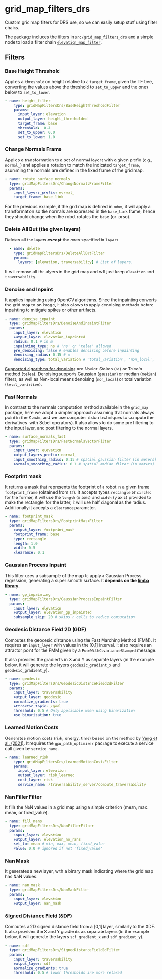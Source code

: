 # grid_map_filters_drs
Custom grid map filters for DRS use, so we can easily setup stuff using filter chains.

The package includes the filters in [`src/grid_map_filters_drs`](src/grid_map_filters_drs) and a simple node to load a filter chain [`elevation_map_filter`](src/elevation_map_filter/elevation_map_filter.cpp).

## Filters

### Base Height Threshold
Applies a `threshold` on height relative to a `target_frame`, given the TF tree, converting the values above the threshold to `set_to_upper` and the ones below to `set_to_lower`.

```yaml
- name: height_filter
    type: gridMapFiltersDrs/BaseHeightThresholdFilter
    params:
      input_layer: elevation
      output_layer: height_thresholded
      target_frame: base
      threshold: -0.3
      set_to_upper: 0.0
      set_to_lower: 1.0
```

### Change Normals Frame
Applies a transformation to a set of normal layers with a given prefix (e.g., `normal_`) and applies a rotation to match the indicated `target_frame`, asumming the normals are defined in the fixed frame of the grid map.

```yaml
- name: rotate_surface_normals
  type: gridMapFiltersDrs/ChangeNormalsFrameFilter
  params:
    input_layers_prefix: normal_
    target_frame: base_link
```
For the previous example, if the grid map is defined in `odom`, it will apply a transformation so the normals are expressed in the `base_link` frame, hence they should change when the robot rotates the base (or torso).

### Delete All But (the given layers)
Deletes all the layers **except** the ones specified in `layers`. 
```yaml
  - name: delete
    type: gridMapFiltersDrs/DeleteAllButFilter
    params:
      layers: [elevation, traversability] # List of layers.
```
It will remove all the alyers in the grid map and will just keep `elevation` and `traversability`.
### Denoise and Inpaint
It applies inpainting using OpenCV algorithms. Since the inpainting converts the grid map to an image, it also allows to apply denoising methods before inpainting to mitigate spikes or other artifacts.

```yaml
- name: denoise_inpaint
  type: gridMapFiltersDrs/DenoiseAndInpaintFilter
  params:
    input_layer: elevation
    output_layer: elevation_inpainted
    radius: 0.1 # in m
    inpainting_type: ns # 'ns' or 'telea' allowed
    pre_denoising: false # enables denoising before inpainting
    denoising_radius: 0.15 # m
    denoising_type: total_variation # 'total_variation', 'non_local', 'gaussian', and 'median' supported
```
[Supported algorithms for denoising](https://docs.opencv.org/4.2.0/df/d3d/tutorial_py_inpainting.html) are Navier-Stokes (`ns`) or Telea's method (`telea`).
Denoising supports Gaussian (`gaussian`) or median (`median`) filters, as well as Non-local means denoising (`non_local`) or total variation (`total_variation`).

### Fast Normals
In contrast to the normals computation method available in the `grid_map` package, here we adopt a simpler approach assuming that normals always point in the Z axis, and we use computer vision techniques to compute the derivatives (with Sobel operators). It also allows to do some pre filtering to tthe input layer, and post filtering to the normal layers.

```yaml
- name: surface_normals_fast
  type: gridMapFiltersDrs/FastNormalsVectorFilter
  params:
    input_layer: elevation
    output_layers_prefix: normal_
    input_smoothing_radius: 0.15 # spatial gaussian filter (in meters)
    normals_smoothing_radius: 0.1 # spatial median filter (in meters)
```

### Footprint mask
It returns a mask that represents the footprint of a robot in a given frame `footprint_frame` (obtained from `tf`). It accepts types `rectangle` or `circle`: for the former, it will use the `length` (x axis) and `width` (y axis) provided to make the rectangle; for the latter, it will use half diagonal as the radius. Additionally it accepts a `clearance` parameter.

```yaml
- name: footprint_mask
  type: gridMapFiltersDrs/FootprintMaskFilter
  params:
    output_layer: footprint_mask
    footprint_frame: base
    type: rectangle
    length: 1.0
    width: 0.5
    clearance: 0.1
```

### Gaussian Process Inpaint
This filter uses a subsample of the map to apply a Gaussian Process regression, generating a super smooth surface. **It depends on the [limbo library](https://github.com/ori-drs/limbo)**.

```yaml
- name: gp_inpainting
  type: gridMapFiltersDrs/GaussianProcessInpaintFilter
  params:
    input_layer: elevation
    output_layer: elevation_gp_inpainted
    subsample_skip: 20 # skips n cells to reduce computation
```

### Geodesic Distance Field 2D (GDF)
Computes the geodesic distance using the Fast Marching Method (FMM). It requires an `input_layer` with values in the [0,1] interval. It also requires an attractor point for the FMM given by a `PoseWithCovarianceStamped` message.

It also provides the gradients in X and Y as separate layers (in the example below, it will generate the layers `geodesic_gradient_x` and `geodesic_gradient_y`).

```yaml
- name: geodesic
  type: gridMapFiltersDrs/GeodesicDistanceField2dFilter
  params:
    input_layer: traversability
    output_layer: geodesic
    normalize_gradients: true
    attractor_topic: /goal
    threshold: 0.5 # Only applicable when using binarization
    use_binarization: true
```

### Learned Motion Costs
Generates motion costs (risk, energy, time) based on the method by [Yang et al. (2021)](https://www.research-collection.ethz.ch/bitstream/handle/20.500.11850/491442/yang2021icra.pdf?sequence=1). It requires the `gpu_path_optimizer` package to execute a service call given by `service_name`.

```yaml
- name: learned_risk
    type: gridMapFiltersDrs/LearnedMotionCostsFilter
    params:
      input_layer: elevation
      output_layer: risk_learned
      cost_layer: risk
      service_name: /traversability_server/compute_traversability
```

### Nan Filler Filter
It fills the NaN values in a grid map using a simple criterion (mean, max, mean, or fixed_value).

```yaml
- name: fill_nans
  type: gridMapFiltersDrs/NanFillerFilter
  params:
    input_layer: elevation
    output_layer: elevation_no_nans
    set_to: mean # min, max, mean, fixed_value
    value: 0.0 # ignored if not 'fixed_value'
```

### Nan Mask
It generates a new layer, with a binary mask indicating where the grid map has NaN values.

```yaml
- name: nan_mask
  type: gridMapFiltersDrs/NanMaskFilter
  params:
    input_layer: elevation
    output_layer: nan_mask
```

### Signed Distance Field (SDF)
Computes a 2D signed distance field from a [0,1] layer, similarly to the GDF. It also provides the X and Y gradients as separate layers (in the example below, it will generate the layers `sdf_gradient_x` and `sdf_gradient_y`).

```yaml
- name: sdf
  type: gridMapFiltersDrs/SignedDistanceField2dFilter
  params:
    input_layer: traversability
    output_layer: sdf
    normalize_gradients: true
    threshold: 0.5 # lower thresholds are more relaxed
```